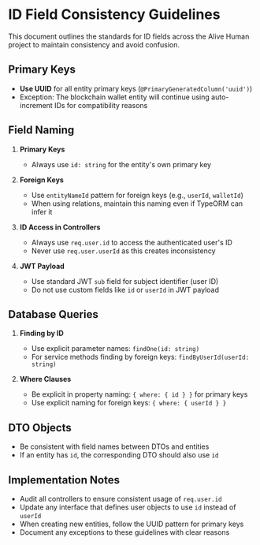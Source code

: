 # ID Field Consistency Guidelines

This document outlines the standards for ID fields across the Alive Human project to maintain consistency and avoid confusion.

## Primary Keys

- **Use UUID** for all entity primary keys (`@PrimaryGeneratedColumn('uuid')`)
- Exception: The blockchain wallet entity will continue using auto-increment IDs for compatibility reasons

## Field Naming

1. **Primary Keys**
   - Always use `id: string` for the entity's own primary key

2. **Foreign Keys**
   - Use `entityNameId` pattern for foreign keys (e.g., `userId`, `walletId`)
   - When using relations, maintain this naming even if TypeORM can infer it

3. **ID Access in Controllers**
   - Always use `req.user.id` to access the authenticated user's ID
   - Never use `req.user.userId` as this creates inconsistency

4. **JWT Payload**
   - Use standard JWT `sub` field for subject identifier (user ID)
   - Do not use custom fields like `id` or `userId` in JWT payload

## Database Queries

1. **Finding by ID**
   - Use explicit parameter names: `findOne(id: string)`
   - For service methods finding by foreign keys: `findByUserId(userId: string)`

2. **Where Clauses**
   - Be explicit in property naming: `{ where: { id } }` for primary keys
   - Use explicit naming for foreign keys: `{ where: { userId } }`

## DTO Objects

- Be consistent with field names between DTOs and entities
- If an entity has `id`, the corresponding DTO should also use `id`

## Implementation Notes

- Audit all controllers to ensure consistent usage of `req.user.id`
- Update any interface that defines user objects to use `id` instead of `userId`
- When creating new entities, follow the UUID pattern for primary keys
- Document any exceptions to these guidelines with clear reasons

